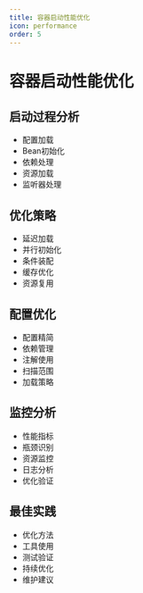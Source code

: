 ```yaml
---
title: 容器启动性能优化
icon: performance
order: 5
---
```


# 容器启动性能优化

## 启动过程分析
- 配置加载
- Bean初始化
- 依赖处理
- 资源加载
- 监听器处理

## 优化策略
- 延迟加载
- 并行初始化
- 条件装配
- 缓存优化
- 资源复用

## 配置优化
- 配置精简
- 依赖管理
- 注解使用
- 扫描范围
- 加载策略

## 监控分析
- 性能指标
- 瓶颈识别
- 资源监控
- 日志分析
- 优化验证

## 最佳实践
- 优化方法
- 工具使用
- 测试验证
- 持续优化
- 维护建议
